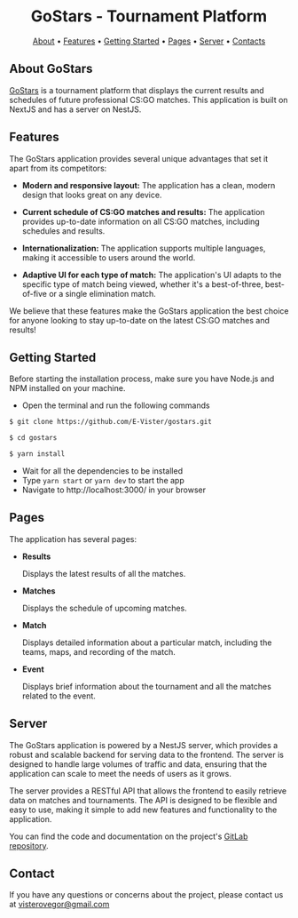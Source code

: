 <h1 align="center">
  GoStars - Tournament Platform
</h1>

<p align="center">
  <a href="#about-gostars">About</a>
  •
  <a href="#features">Features</a>
  •
  <a href="#getting-started">Getting Started</a>
  •
  <a href="#pages">Pages</a>
  •
  <a href="#server">Server</a>
  •
  <a href="#contact">Contacts</a>
</p>

About GoStars
-----------
[GoStars](https://gitlab.12devs.com/training/2023_trainee/gostars_frontend) is a tournament platform that displays the
current results and schedules of future professional CS:GO matches. This application is built on NextJS and has a server
on NestJS.

Features
-----------

The GoStars application provides several unique advantages that set it apart from its competitors:

- **Modern and responsive layout:** The application has a clean, modern design that looks great on any device.


- **Current schedule of CS:GO matches and results:** The application provides up-to-date information on all CS:GO
  matches, including schedules and results.


- **Internationalization:** The application supports multiple languages, making it accessible to users around the world.


- **Adaptive UI for each type of match:** The application's UI adapts to the specific type of match being viewed,
  whether it's a best-of-three, best-of-five or a single elimination match.

We believe that these features make the GoStars application the best choice for anyone looking to stay up-to-date on the
latest CS:GO matches and results!

Getting Started
-----------

Before starting the installation process, make sure you have Node.js and NPM installed on your machine.

- Open the terminal and run the following commands

```bash
$ git clone https://github.com/E-Vister/gostars.git

$ cd gostars

$ yarn install
```

- Wait for all the dependencies to be installed
- Type `yarn start` or `yarn dev` to start the app
- Navigate to http://localhost:3000/ in your browser

Pages
-----------
The application has several pages:

- **Results**

  Displays the latest results of all the matches.


- **Matches**

  Displays the schedule of upcoming matches.


- **Match**

  Displays detailed information about a particular match, including the teams, maps, and recording of the match.


- **Event**

  Displays brief information about the tournament and all the matches related to the event.

Server
-----------

The GoStars application is powered by a NestJS server, which provides a robust and scalable backend for serving data to
the frontend. The server is designed to handle large volumes of traffic and data, ensuring that the application can
scale to meet the needs of users as it grows.

The server provides a RESTful API that allows the frontend to easily retrieve data on matches and tournaments. The API
is designed to be flexible and easy to use, making it simple to add new features and functionality to the application.

You can find the code and documentation on the project's
[GitLab repository](https://gitlab.12devs.com/training/2023_trainee/bausiuk_gostars_backend).

Contact
-----------
If you have any questions or concerns about the project, please contact us at visterovegor@gmail.com
